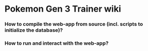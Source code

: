 # Pokemon Gen 3 Trainer wiki




### How to compile the web-app from source (incl. scripts to initialize the database)?



### How to run and interact with the web-app?
